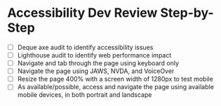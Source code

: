 # Accessibility Dev Review Step-by-Step

- [ ] Deque axe audit to identify accessibility issues
- [ ] Lighthouse audit to identify web performance impact
- [ ] Navigate and tab through the page using keyboard only
- [ ] Navigate the page using JAWS, NVDA, and VoiceOver
- [ ] Resize the page 400% with a screen width of 1280px to test mobile
- [ ] As available/possible, access and navigate the page using available mobile devices, in both portrait and landscape
